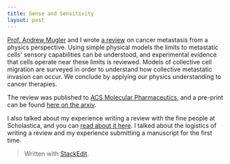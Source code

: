 ```yaml
---
title: Sense and Sensitivity
layout: post
---
```


[Prof. Andrew Mugler](http://www.physics.purdue.edu/mugler/) and I wrote [a review](http://pubs.acs.org/doi/abs/10.1021/acs.molpharmaceut.5b00899) on cancer metastasis from a physics perspective. Using simple physical models the limits to metastatic cells' sensory capabilities can be understood, and experimental evidence that cells operate near these limits is reviewed. Models of collective cell migration are surveyed in order to understand how collective metastatic invasion can occur. We conclude by applying our physics understanding to cancer therapies.

The review was published to [ACS Molecular Pharmaceutics](http://pubs.acs.org/doi/abs/10.1021/acs.molpharmaceut.5b00899), and a pre-print can be found  [here on the arxiv](http://arxiv.org/abs/1512.00496).

I also talked about my experience writing a review with the fine people at Scholastica, and you can [read about it here](http://blog.scholasticahq.com/post/142019663558/getting-published-in-an-academic-journal-for-the). I talked about the logistics of writing a review and my experience submitting a manuscript for the first time.


> Written with [StackEdit](https://stackedit.io/).
